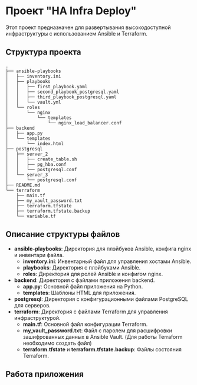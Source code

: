 # Проект "HA Infra Deploy"

Этот проект предназначен для развертывания высокодоступной инфраструктуры с использованием Ansible и Terraform.

## Структура проекта
```
.
├── ansible-playbooks
│   ├── inventory.ini
│   ├── playbooks
│   │   ├── first_playbook.yaml
│   │   ├── second_playbook_postgresql.yaml
│   │   ├── third_playbook_postgresql.yaml
│   │   └── vault.yml
│   └── roles
│       └── nginx
│           └── templates
│               └── nginx_load_balancer.conf
├── backend
│   ├── app.py
│   └── templates
│       └── index.html
├── postgresql
│   ├── server_2
│   │   ├── create_table.sh
│   │   ├── pg_hba.conf
│   │   └── postgresql.conf
│   └── server_3
│       └── postgresql.conf
├── README.md
└── terraform
    ├── main.tf
    ├── my_vault_password.txt
    ├── terraform.tfstate
    ├── terraform.tfstate.backup
    └── variable.tf
```

## Описание структуры файлов

- **ansible-playbooks**: Директория для плэйбуков Ansible, конфига nginx и инвентари файла.
  - **inventory.ini**: Инвентарный файл для управления хостами Ansible.
  - **playbooks**: Директория с плэйбуками Ansible.
  - **roles**: Директория для ролей Ansible и конфигом nginx.
- **backend**: Директория с файлами приложения backend.
  - **app.py**: Основной файл приложения на Python.
  - **templates**: Шаблоны HTML для приложения.
- **postgresql**: Директория с конфигурационными файлами PostgreSQL для серверов.
- **terraform**: Директория с файлами Terraform для управления инфраструктурой.
  - **main.tf**: Основной файл конфигурации Terraform.
  - **my_vault_password.txt**: Файл с паролем для расшифровки зашифрованных данных в Ansible Vault. (Для работы Terraform необходимо создать файл)
  - **terraform.tfstate** и **terraform.tfstate.backup**: Файлы состояния Terraform.

## Работа приложения
